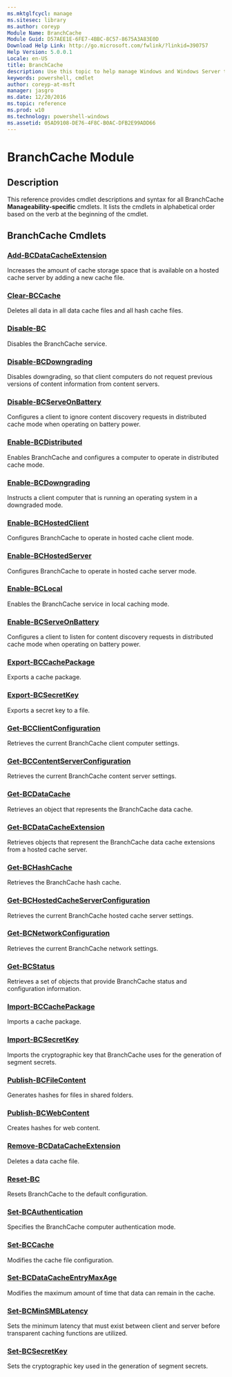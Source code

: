 ```yaml
---
ms.mktglfcycl: manage
ms.sitesec: library
ms.author: coreyp
Module Name: BranchCache
Module Guid: D57AEE1E-6FE7-4BBC-8C57-8675A3A83E0D
Download Help Link: http://go.microsoft.com/fwlink/?linkid=390757
Help Version: 5.0.0.1
Locale: en-US
title: BranchCache
description: Use this topic to help manage Windows and Windows Server technologies with Windows PowerShell.
keywords: powershell, cmdlet
author: coreyp-at-msft
manager: jasgro
ms.date: 12/20/2016
ms.topic: reference
ms.prod: w10
ms.technology: powershell-windows
ms.assetid: 05AD9108-DE76-4F8C-B0AC-DFB2E99ADD66
---
```


# BranchCache Module
## Description
This reference provides cmdlet descriptions and syntax for all BranchCache **Manageability-specific** cmdlets. 
It lists the cmdlets in alphabetical order based on the verb at the beginning of the cmdlet.

## BranchCache Cmdlets
### [Add-BCDataCacheExtension](./add-bcdatacacheextension.md)
Increases the amount of cache storage space that is available on a hosted cache server by adding a new cache file.

### [Clear-BCCache](./clear-bccache.md)
Deletes all data in all data cache files and all hash cache files.

### [Disable-BC](./disable-bc.md)
Disables the BranchCache service.

### [Disable-BCDowngrading](./disable-bcdowngrading.md)
Disables downgrading, so that client computers do not request previous versions of content information from content servers.

### [Disable-BCServeOnBattery](./disable-bcserveonbattery.md)
Configures a client to ignore content discovery requests in distributed cache mode when operating on battery power.

### [Enable-BCDistributed](./enable-bcdistributed.md)
Enables BranchCache and configures a computer to operate in distributed cache mode.

### [Enable-BCDowngrading](./enable-bcdowngrading.md)
Instructs a client computer that is running an operating system in a downgraded mode.

### [Enable-BCHostedClient](./enable-bchostedclient.md)
Configures BranchCache to operate in hosted cache client mode.

### [Enable-BCHostedServer](./enable-bchostedserver.md)
Configures BranchCache to operate in hosted cache server mode.

### [Enable-BCLocal](./enable-bclocal.md)
Enables the BranchCache service in local caching mode.

### [Enable-BCServeOnBattery](./enable-bcserveonbattery.md)
Configures a client to listen for content discovery requests in distributed cache mode when operating on battery power.

### [Export-BCCachePackage](./export-bccachepackage.md)
Exports a cache package.

### [Export-BCSecretKey](./export-bcsecretkey.md)
Exports a secret key to a file.

### [Get-BCClientConfiguration](./get-bcclientconfiguration.md)
Retrieves the current BranchCache client computer settings.

### [Get-BCContentServerConfiguration](./get-bccontentserverconfiguration.md)
Retrieves the current BranchCache content server settings.

### [Get-BCDataCache](./get-bcdatacache.md)
Retrieves an object that represents the BranchCache data cache.

### [Get-BCDataCacheExtension](./get-bcdatacacheextension.md)
Retrieves objects that represent the BranchCache data cache extensions from a hosted cache server.

### [Get-BCHashCache](./get-bchashcache.md)
Retrieves the BranchCache hash cache.

### [Get-BCHostedCacheServerConfiguration](./get-bchostedcacheserverconfiguration.md)
Retrieves the current BranchCache hosted cache server settings.

### [Get-BCNetworkConfiguration](./get-bcnetworkconfiguration.md)
Retrieves the current BranchCache network settings.

### [Get-BCStatus](./get-bcstatus.md)
Retrieves a set of objects that provide BranchCache status and configuration information.

### [Import-BCCachePackage](./import-bccachepackage.md)
Imports a cache package.

### [Import-BCSecretKey](./import-bcsecretkey.md)
Imports the cryptographic key that BranchCache uses for the generation of segment secrets.

### [Publish-BCFileContent](./publish-bcfilecontent.md)
Generates hashes for files in shared folders.

### [Publish-BCWebContent](./publish-bcwebcontent.md)
Creates hashes for web content.

### [Remove-BCDataCacheExtension](./remove-bcdatacacheextension.md)
Deletes a data cache file.

### [Reset-BC](./reset-bc.md)
Resets BranchCache to the default configuration.

### [Set-BCAuthentication](./set-bcauthentication.md)
Specifies the BranchCache computer authentication mode.

### [Set-BCCache](./set-bccache.md)
Modifies the cache file configuration.

### [Set-BCDataCacheEntryMaxAge](./set-bcdatacacheentrymaxage.md)
Modifies the maximum amount of time that data can remain in the cache.

### [Set-BCMinSMBLatency](./set-bcminsmblatency.md)
Sets the minimum latency that must exist between client and server before transparent caching functions are utilized.

### [Set-BCSecretKey](./set-bcsecretkey.md)
Sets the cryptographic key used in the generation of segment secrets.



